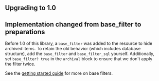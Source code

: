 ## Upgrading to 1.0

## Implementation changed from base_filter to preparations

Before 1.0 of this library, a `base_filter` was added to the resource to hide archived items. To retain the old behavior (which includes database structure),
add the `base_filter` and `base_filter_sql` yourself. Additionally, set `base_filter? true` in the `archival` block to ensure that we don't apply the filter twice.

See the [getting started guide](documentation/tutorials/get-started-with-ash-archival.md) for more on base filters.
